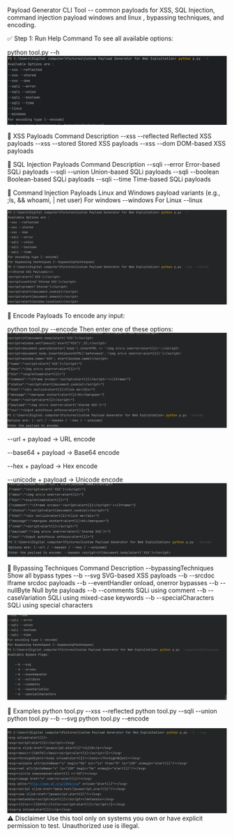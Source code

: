 Payload Generator CLI Tool -- 
common payloads for XSS, SQL Injection, command injection payload windows and linux , bypassing techniques, and
encoding.

✅ Step 1: Run Help Command To see all available options:

python tool.py --h
![Image Alt](https://github.com/Imtiaz-ktk/payload-generator-cli/blob/83625336cc867d01bcfdda30801fb650496a1da7/Capture.PNG)

🔹 XSS Payloads Command Description
--xss --reflected        Reflected XSS payloads
--xss --stored           Stored XSS payloads 
--xss --dom              DOM-based XSS payloads

🔹 SQL Injection Payloads Command Description 
--sqli --error           Error-based SQLi payloads 
--sqli --union           Union-based SQLi payloads
--sqli --boolean         Boolean-based SQLi payloads 
--sqli --time            Time-based SQLi payloads

🔹 Command Injection Payloads 
  Linux and Windows payload variants (e.g., ;ls, && whoami, | net user) 
  For windows 
  --windows
  For Linux 
  --linux

  ![Image Alt](https://github.com/Imtiaz-ktk/payload-generator-cli/blob/8aba8bcc098a6ce449a479c45ee7d26102c443b6/Capture2.PNG)

🔹 Encode Payloads To encode any input:

python tool.py --encode Then enter one of these options:
![Image Alt](https://github.com/Imtiaz-ktk/payload-generator-cli/blob/8edf9b92abacaf32ebe338abb18ac5c102f80e14/Capture3.PNG)

--url + payload → URL encode

--base64 + payload → Base64 encode

--hex + payload → Hex encode

--unicode + payload → Unicode encode
![Image Alt](https://github.com/Imtiaz-ktk/payload-generator-cli/blob/0d89fcc99405c6e6f875da14ee9c90304410f199/Capture4.PNG)

🔹 Bypassing Techniques Command Description --bypassingTechniques Show
all bypass types 
--b --svg                   SVG-based XSS payloads
--b --srcdoc                Iframe srcdoc payloads 
 --b --eventHandler         onload, onerror bypasses
--b --nullByte              Null byte payloads 
--b --comments              SQLi using comment
--b --caseVariation         SQLi using mixed-case keywords 
--b --specialCharacters     SQLi using special characters

![Image Alt](https://github.com/Imtiaz-ktk/payload-generator-cli/blob/cb6968dc1bbb634bbb715d3c1a159ab37f19b9b2/Capture6.PNG)

📌 Examples 
python tool.py --xss --reflected 
python tool.py --sqli --union
python tool.py --b --svg 
python tool.py --encode

![Image Alt](https://github.com/Imtiaz-ktk/payload-generator-cli/blob/ee16c11a5bf6b40f98cfbfc0d561ea302c3959bb/Capture7.PNG)
⚠️ Disclaimer Use this tool only on systems you own or have explicit
permission to test. Unauthorized use is illegal.
